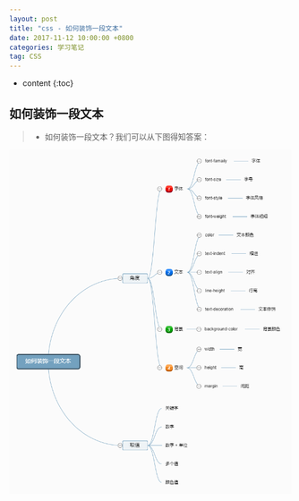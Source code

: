 ```yaml
---
layout: post
title: "css - 如何装饰一段文本"
date: 2017-11-12 10:00:00 +0800 
categories: 学习笔记
tag: CSS
---
```

* content
{:toc}

<!-- more -->

## 如何装饰一段文本

> * 如何装饰一段文本？我们可以从下图得知答案：

![decoration](/styles/images/css/other/other-01.png)